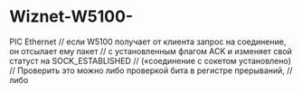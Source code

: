 Wiznet-W5100-
=============

PIC Ethernet
// если W5100  получает от клиента запрос на соединение, он отсылает ему пакет 
// с  установленным флагом ACK и  изменяет свой статуст на SOCK_ESTABLISHED
// («соединение с сокетом установлено)
// Проверить это можно либо  проверкой бита в регистре прерываний, 
// либо 
